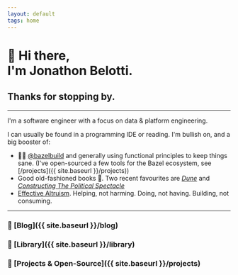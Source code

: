 ```yaml
---
layout: default
tags: home
---
```


# 👋 Hi there, <br/> I'm Jonathon Belotti. 

## Thanks for stopping by.

---

I'm a software engineer with a focus on data & platform engineering.  


I can usually be found in a programming IDE or reading. 
I'm bullish on, and a big booster of:

* 🌿💚 [@bazelbuild](https://github.com/bazelbuild/) and generally using functional principles to keep things sane. (I've open-sourced a few tools for the Bazel ecosystem, see [/projects]({{ site.baseurl }}/projects))
* Good old-fashioned books 📖. Two recent favourites are [_Dune_](https://www.goodreads.com/book/show/44767458-dune) and [_Constructing The Political Spectacle_](https://www.goodreads.com/book/show/348524.Constructing_the_Political_Spectacle)
* [Effective Altruism](https://www.vox.com/future-perfect/2019/12/6/20992100/peter-singer-effective-altruism-lives-you-can-save-animal-liberation). Helping, not harming. Doing, not having. Building, not consuming.

---

### 🔗 [Blog]({{ site.baseurl }}/blog)

### 🔗 [Library]({{ site.baseurl }}/library)

### 🔗 [Projects & Open-Source]({{ site.baseurl }}/projects)
